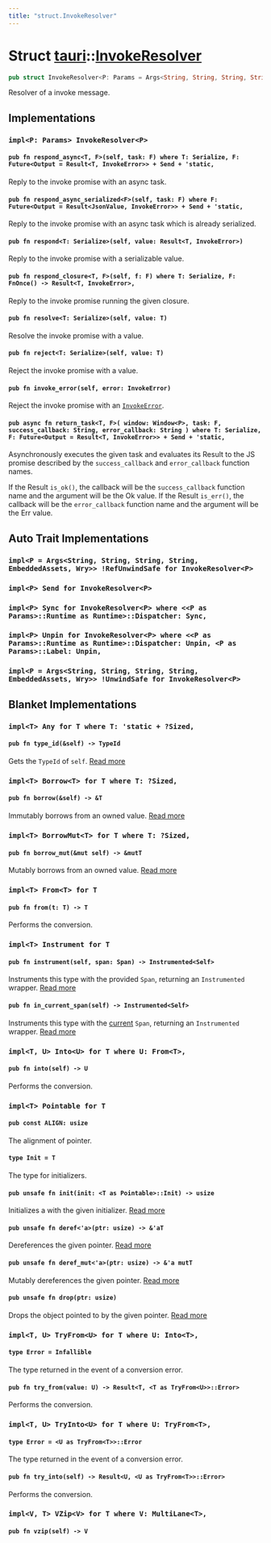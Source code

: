 ```yaml
---
title: "struct.InvokeResolver"
---
```


# Struct [tauri](/docs/api/rust/tauri/index.html)::​[InvokeResolver](/docs/api/rust/tauri/)

```rs
pub struct InvokeResolver<P: Params = Args<String, String, String, String, EmbeddedAssets, Wry>> { /* fields omitted */ }
```

Resolver of a invoke message.

## Implementations

### `impl<P: Params> InvokeResolver<P>`

#### `pub fn respond_async<T, F>(self, task: F) where T: Serialize, F: Future<Output = Result<T, InvokeError>> + Send + 'static,`

Reply to the invoke promise with an async task.

#### `pub fn respond_async_serialized<F>(self, task: F) where F: Future<Output = Result<JsonValue, InvokeError>> + Send + 'static,`

Reply to the invoke promise with an async task which is already serialized.

#### `pub fn respond<T: Serialize>(self, value: Result<T, InvokeError>)`

Reply to the invoke promise with a serializable value.

#### `pub fn respond_closure<T, F>(self, f: F) where T: Serialize, F: FnOnce() -> Result<T, InvokeError>,`

Reply to the invoke promise running the given closure.

#### `pub fn resolve<T: Serialize>(self, value: T)`

Resolve the invoke promise with a value.

#### `pub fn reject<T: Serialize>(self, value: T)`

Reject the invoke promise with a value.

#### `pub fn invoke_error(self, error: InvokeError)`

Reject the invoke promise with an [`InvokeError`](/docs/api/rust/tauri/../tauri/struct.InvokeError.html "InvokeError").

#### `pub async fn return_task<T, F>( window: Window<P>, task: F, success_callback: String, error_callback: String ) where T: Serialize, F: Future<Output = Result<T, InvokeError>> + Send + 'static,`

Asynchronously executes the given task and evaluates its Result to the JS promise described by the `success_callback` and `error_callback` function names.

If the Result `is_ok()`, the callback will be the `success_callback` function name and the argument will be the Ok value. If the Result `is_err()`, the callback will be the `error_callback` function name and the argument will be the Err value.

## Auto Trait Implementations

### `impl<P = Args<String, String, String, String, EmbeddedAssets, Wry>> !RefUnwindSafe for InvokeResolver<P>`

### `impl<P> Send for InvokeResolver<P>`

### `impl<P> Sync for InvokeResolver<P> where <<P as Params>::Runtime as Runtime>::Dispatcher: Sync,`

### `impl<P> Unpin for InvokeResolver<P> where <<P as Params>::Runtime as Runtime>::Dispatcher: Unpin, <P as Params>::Label: Unpin,`

### `impl<P = Args<String, String, String, String, EmbeddedAssets, Wry>> !UnwindSafe for InvokeResolver<P>`

## Blanket Implementations

### `impl<T> Any for T where T: 'static + ?Sized,`

#### `pub fn type_id(&self) -> TypeId`

Gets the `TypeId` of `self`. [Read more](https://doc.rust-lang.org/nightly/core/any/trait.Any.html#tymethod.type_id)

### `impl<T> Borrow<T> for T where T: ?Sized,`

#### `pub fn borrow(&self) -> &T`

Immutably borrows from an owned value. [Read more](https://doc.rust-lang.org/nightly/core/borrow/trait.Borrow.html#tymethod.borrow)

### `impl<T> BorrowMut<T> for T where T: ?Sized,`

#### `pub fn borrow_mut(&mut self) -> &mutT`

Mutably borrows from an owned value. [Read more](https://doc.rust-lang.org/nightly/core/borrow/trait.BorrowMut.html#tymethod.borrow_mut)

### `impl<T> From<T> for T`

#### `pub fn from(t: T) -> T`

Performs the conversion.

### `impl<T> Instrument for T`

#### `pub fn instrument(self, span: Span) -> Instrumented<Self>`

Instruments this type with the provided `Span`, returning an `Instrumented` wrapper. [Read more](https://docs.rs/tracing/0.1.25/tracing/instrument/trait.Instrument.html#method.instrument)

#### `pub fn in_current_span(self) -> Instrumented<Self>`

Instruments this type with the [current](/docs/api/rust/tauri/../struct.Span.html#method.current) `Span`, returning an `Instrumented` wrapper. [Read more](https://docs.rs/tracing/0.1.25/tracing/instrument/trait.Instrument.html#method.in_current_span)

### `impl<T, U> Into<U> for T where U: From<T>,`

#### `pub fn into(self) -> U`

Performs the conversion.

### `impl<T> Pointable for T`

#### `pub const ALIGN: usize`

The alignment of pointer.

#### `type Init = T`

The type for initializers.

#### `pub unsafe fn init(init: <T as Pointable>::Init) -> usize`

Initializes a with the given initializer. [Read more](/docs/api/rust/tauri/about:blank#tymethod.init)

#### `pub unsafe fn deref<'a>(ptr: usize) -> &'aT`

Dereferences the given pointer. [Read more](/docs/api/rust/tauri/about:blank#tymethod.deref)

#### `pub unsafe fn deref_mut<'a>(ptr: usize) -> &'a mutT`

Mutably dereferences the given pointer. [Read more](/docs/api/rust/tauri/about:blank#tymethod.deref_mut)

#### `pub unsafe fn drop(ptr: usize)`

Drops the object pointed to by the given pointer. [Read more](/docs/api/rust/tauri/about:blank#tymethod.drop)

### `impl<T, U> TryFrom<U> for T where U: Into<T>,`

#### `type Error = Infallible`

The type returned in the event of a conversion error.

#### `pub fn try_from(value: U) -> Result<T, <T as TryFrom<U>>::Error>`

Performs the conversion.

### `impl<T, U> TryInto<U> for T where U: TryFrom<T>,`

#### `type Error = <U as TryFrom<T>>::Error`

The type returned in the event of a conversion error.

#### `pub fn try_into(self) -> Result<U, <U as TryFrom<T>>::Error>`

Performs the conversion.

### `impl<V, T> VZip<V> for T where V: MultiLane<T>,`

#### `pub fn vzip(self) -> V`
